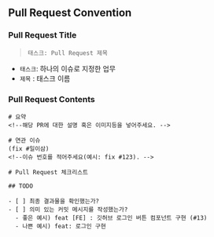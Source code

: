 ## Pull Request Convention

### Pull Request Title

> `태스크: Pull Request 제목`

- `태스크`: 하나의 이슈로 지정한 업무
- `제목` : 태스크 이름

### Pull Request Contents

```
# 요약
<!--해당 PR에 대한 설명 혹은 이미지등을 넣어주세요. -->

# 연관 이슈
(fix #일이삼)
<!--이슈 번호를 적어주세요(예시: fix #123). -->

# Pull Request 체크리스트

## TODO

- [ ] 최종 결과물을 확인했는가?
- [ ] 의미 있는 커밋 메시지를 작성했는가?
  - 좋은 예시) feat [FE] : 깃허브 로그인 버튼 컴포넌트 구현 (#13)
  - 나쁜 예시) feat: 로그인 구현
```
